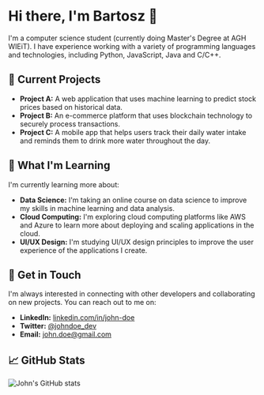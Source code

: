 # Hi there, I'm Bartosz 👋

I'm a computer science student (currently doing Master's Degree at AGH WIEiT). I have experience working with a variety of programming languages and technologies, including Python, JavaScript, Java and C/C++.

## 🔭 Current Projects

- **Project A:** A web application that uses machine learning to predict stock prices based on historical data.
- **Project B:** An e-commerce platform that uses blockchain technology to securely process transactions.
- **Project C:** A mobile app that helps users track their daily water intake and reminds them to drink more water throughout the day.

## 🌱 What I'm Learning

I'm currently learning more about:

- **Data Science:** I'm taking an online course on data science to improve my skills in machine learning and data analysis.
- **Cloud Computing:** I'm exploring cloud computing platforms like AWS and Azure to learn more about deploying and scaling applications in the cloud.
- **UI/UX Design:** I'm studying UI/UX design principles to improve the user experience of the applications I create.

## 💬 Get in Touch

I'm always interested in connecting with other developers and collaborating on new projects. You can reach out to me on:

- **LinkedIn:** [linkedin.com/in/john-doe](https://www.linkedin.com/in/john-doe/)
- **Twitter:** [@johndoe_dev](https://twitter.com/johndoe_dev)
- **Email:** john.doe@gmail.com

## 📈 GitHub Stats

![John's GitHub stats](https://github-readme-stats.vercel.app/api?username=johndoe&show_icons=true&theme=dark) 
